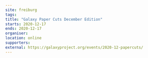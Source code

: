 ```yaml
---
site: freiburg
tags:
title: "Galaxy Paper Cuts December Edition"
starts: 2020-12-17
ends: 2020-12-17
organiser:
location: online
supporters:
external: https://galaxyproject.org/events/2020-12-papercuts/
---
```

